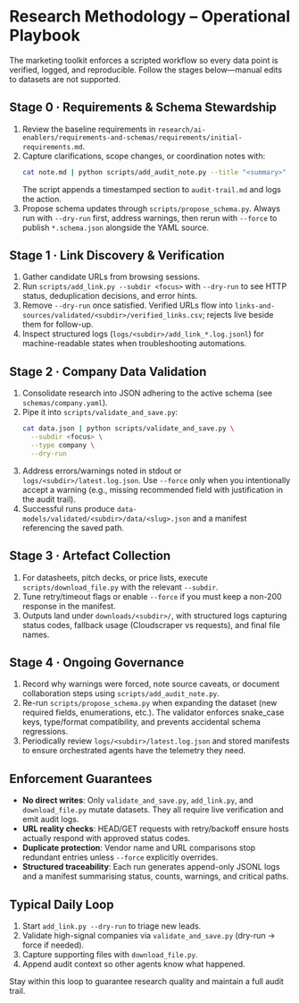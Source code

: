 # Research Methodology – Operational Playbook

The marketing toolkit enforces a scripted workflow so every data point is verified, logged, and reproducible. Follow the stages below—manual edits to datasets are not supported.

## Stage 0 · Requirements & Schema Stewardship
1. Review the baseline requirements in `research/ai-enablers/requirements-and-schemas/requirements/initial-requirements.md`.
2. Capture clarifications, scope changes, or coordination notes with:
   ```bash
   cat note.md | python scripts/add_audit_note.py --title "<summary>"
   ```
   The script appends a timestamped section to `audit-trail.md` and logs the action.
3. Propose schema updates through `scripts/propose_schema.py`. Always run with `--dry-run` first, address warnings, then rerun with `--force` to publish `*.schema.json` alongside the YAML source.

## Stage 1 · Link Discovery & Verification
1. Gather candidate URLs from browsing sessions.
2. Run `scripts/add_link.py --subdir <focus>` with `--dry-run` to see HTTP status, deduplication decisions, and error hints.
3. Remove `--dry-run` once satisfied. Verified URLs flow into `links-and-sources/validated/<subdir>/verified_links.csv`; rejects live beside them for follow-up.
4. Inspect structured logs (`logs/<subdir>/add_link_*.log.jsonl`) for machine-readable states when troubleshooting automations.

## Stage 2 · Company Data Validation
1. Consolidate research into JSON adhering to the active schema (see `schemas/company.yaml`).
2. Pipe it into `scripts/validate_and_save.py`:
   ```bash
   cat data.json | python scripts/validate_and_save.py \
     --subdir <focus> \
     --type company \
     --dry-run
   ```
3. Address errors/warnings noted in stdout or `logs/<subdir>/latest.log.json`. Use `--force` only when you intentionally accept a warning (e.g., missing recommended field with justification in the audit trail).
4. Successful runs produce `data-models/validated/<subdir>/data/<slug>.json` and a manifest referencing the saved path.

## Stage 3 · Artefact Collection
1. For datasheets, pitch decks, or price lists, execute `scripts/download_file.py` with the relevant `--subdir`.
2. Tune retry/timeout flags or enable `--force` if you must keep a non-200 response in the manifest.
3. Outputs land under `downloads/<subdir>/`, with structured logs capturing status codes, fallback usage (Cloudscraper vs requests), and final file names.

## Stage 4 · Ongoing Governance
1. Record why warnings were forced, note source caveats, or document collaboration steps using `scripts/add_audit_note.py`.
2. Re-run `scripts/propose_schema.py` when expanding the dataset (new required fields, enumerations, etc.). The validator enforces snake_case keys, type/format compatibility, and prevents accidental schema regressions.
3. Periodically review `logs/<subdir>/latest.log.json` and stored manifests to ensure orchestrated agents have the telemetry they need.

## Enforcement Guarantees
- **No direct writes**: Only `validate_and_save.py`, `add_link.py`, and `download_file.py` mutate datasets. They all require live verification and emit audit logs.
- **URL reality checks**: HEAD/GET requests with retry/backoff ensure hosts actually respond with approved status codes.
- **Duplicate protection**: Vendor name and URL comparisons stop redundant entries unless `--force` explicitly overrides.
- **Structured traceability**: Each run generates append-only JSONL logs and a manifest summarising status, counts, warnings, and critical paths.

## Typical Daily Loop
1. Start `add_link.py --dry-run` to triage new leads.
2. Validate high-signal companies via `validate_and_save.py` (dry-run → force if needed).
3. Capture supporting files with `download_file.py`.
4. Append audit context so other agents know what happened.

Stay within this loop to guarantee research quality and maintain a full audit trail.
